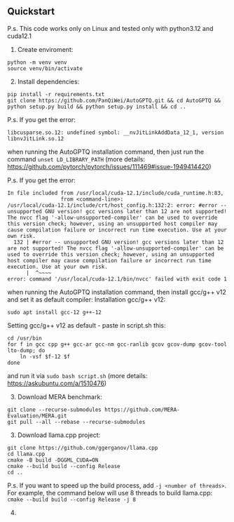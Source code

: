 ## Quickstart
P.s. This code works only on Linux and tested only with python3.12 and cuda12.1
1. Create enviroment:
```
python -m venv venv
source venv/bin/activate
```
2. Install dependencies:
```
pip install -r requirements.txt
git clone https://github.com/PanQiWei/AutoGPTQ.git && cd AutoGPTQ && python setup.py build && python setup.py install && cd ..
```
P.s. If you get the error:
```
libcusparse.so.12: undefined symbol: __nvJitLinkAddData_12_1, version libnvJitLink.so.12
```
when running the AutoGPTQ installation command, then just run the command `unset LD_LIBRARY_PATH` (more details: https://github.com/pytorch/pytorch/issues/111469#issue-1949414420)

P.s. If you get the error:
```
In file included from /usr/local/cuda-12.1/include/cuda_runtime.h:83,
                 from <command-line>:
/usr/local/cuda-12.1/include/crt/host_config.h:132:2: error: #error -- unsupported GNU version! gcc versions later than 12 are not supported! The nvcc flag '-allow-unsupported-compiler' can be used to override this version check; however, using an unsupported host compiler may cause compilation failure or incorrect run time execution. Use at your own risk.
  132 | #error -- unsupported GNU version! gcc versions later than 12 are not supported! The nvcc flag '-allow-unsupported-compiler' can be used to override this version check; however, using an unsupported host compiler may cause compilation failure or incorrect run time execution. Use at your own risk.
      |  ^~~~~
error: command '/usr/local/cuda-12.1/bin/nvcc' failed with exit code 1
```
when running the AutoGPTQ installation command, then install gcc/g++ v12 and set it as default compiler:
Installation gcc/g++ v12:
```
sudo apt install gcc-12 g++-12
```
Setting gcc/g++ v12 as default - paste in script.sh this:
```
cd /usr/bin
for f in gcc cpp g++ gcc-ar gcc-nm gcc-ranlib gcov gcov-dump gcov-tool lto-dump; do
    ln -vsf $f-12 $f
done
```
and run it via `sudo bash script.sh` (more details: https://askubuntu.com/a/1510476)

3. Download MERA benchmark:
```
git clone --recurse-submodules https://github.com/MERA-Evaluation/MERA.git
git pull --all --rebase --recurse-submodules
```
3. Download llama.cpp project:
```
git clone https://github.com/ggerganov/llama.cpp
cd llama.cpp
cmake -B build -DGGML_CUDA=ON
cmake --build build --config Release
cd ..
```
P.s. If you want to speed up the build process, add `-j <number of threads>`. For example, the command below will use 8 threads to build llama.cpp:
`cmake --build build --config Release -j 8`

4. 
